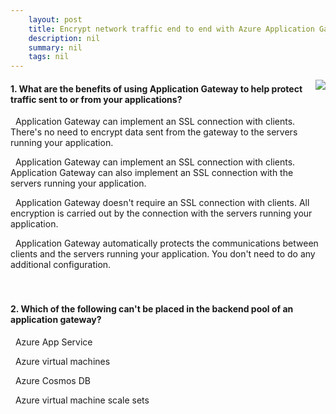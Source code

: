 ```yaml
---
    layout: post
    title: Encrypt network traffic end to end with Azure Application Gateway - Application Gateway and encryption
    description: nil
    summary: nil
    tags: nil
---
```



 <a target="_blank" href="https://docs.microsoft.com/en-us/learn/modules/end-to-end-encryption-with-app-gateway/2-application-gateway-and-encryption/"><i class="fas fa-external-link-alt"></i> </a>
 <img align="right" src="https://docs.microsoft.com/en-us/learn/achievements/end-to-end-encryption-with-app-gateway.svg">
####  1. What are the benefits of using Application Gateway to help protect traffic sent to or from your applications?


<i class='far fa-square'></i> &nbsp;&nbsp;Application Gateway can implement an SSL connection with clients. There's no need to encrypt data sent from the gateway to the servers running your application.

<i class='fas fa-check-square' style='color: Dodgerblue;'></i> &nbsp;&nbsp;Application Gateway can implement an SSL connection with clients. Application Gateway can also implement an SSL connection with the servers running your application.

<i class='far fa-square'></i> &nbsp;&nbsp;Application Gateway doesn't require an SSL connection with clients. All encryption is carried out by the connection with the servers running your application.

<i class='far fa-square'></i> &nbsp;&nbsp;Application Gateway automatically protects the communications between clients and the servers running your application. You don't need to do any additional configuration.
<br />
<br />
<br />

####  2. Which of the following can't be placed in the backend pool of an application gateway?


<i class='far fa-square'></i> &nbsp;&nbsp;Azure App Service

<i class='far fa-square'></i> &nbsp;&nbsp;Azure virtual machines

<i class='fas fa-check-square' style='color: Dodgerblue;'></i> &nbsp;&nbsp;Azure Cosmos DB

<i class='far fa-square'></i> &nbsp;&nbsp;Azure virtual machine scale sets
<br />
<br />
<br />
